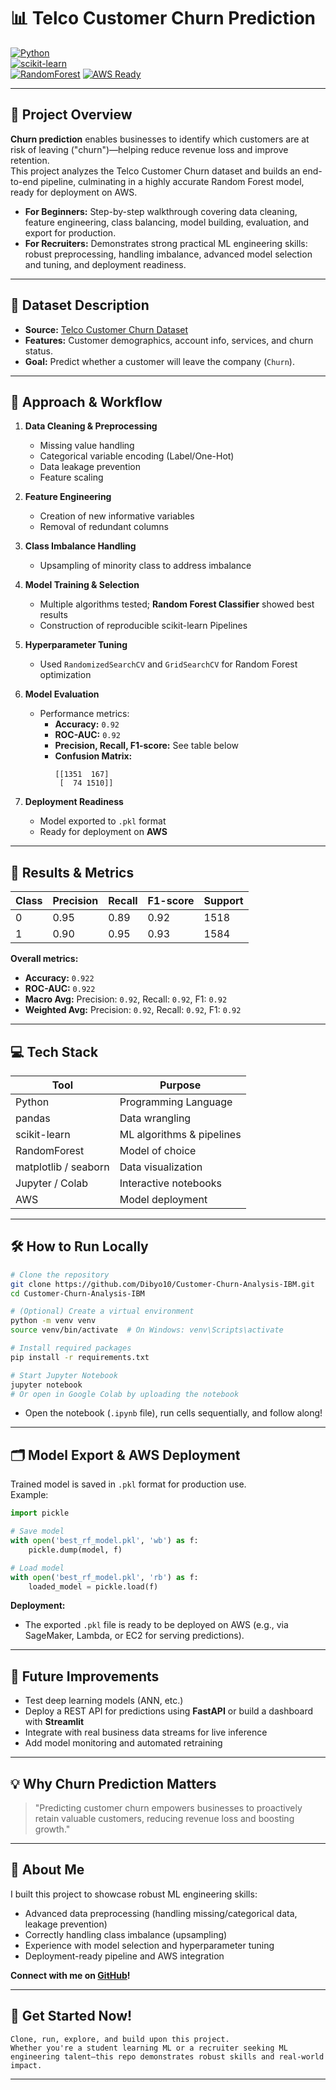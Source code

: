 # 📊 Telco Customer Churn Prediction  
[![Python](https://img.shields.io/badge/Python-3.8+-blue.svg)](https://www.python.org/)  
[![scikit-learn](https://img.shields.io/badge/scikit--learn-ML-yellow.svg)](https://scikit-learn.org/)  
[![RandomForest](https://img.shields.io/badge/RandomForest-ML-green.svg)](https://scikit-learn.org/stable/modules/generated/sklearn.ensemble.RandomForestClassifier.html)
[![AWS Ready](https://img.shields.io/badge/AWS-Deployment%20Ready-orange.svg)](https://aws.amazon.com/)

---

## 🚀 Project Overview

**Churn prediction** enables businesses to identify which customers are at risk of leaving ("churn")—helping reduce revenue loss and improve retention.  
This project analyzes the Telco Customer Churn dataset and builds an end-to-end pipeline, culminating in a highly accurate Random Forest model, ready for deployment on AWS.

- **For Beginners:** Step-by-step walkthrough covering data cleaning, feature engineering, class balancing, model building, evaluation, and export for production.
- **For Recruiters:** Demonstrates strong practical ML engineering skills: robust preprocessing, handling imbalance, advanced model selection and tuning, and deployment readiness.

---

## 📂 Dataset Description

- **Source:** [Telco Customer Churn Dataset](https://www.kaggle.com/blastchar/telco-customer-churn)
- **Features:** Customer demographics, account info, services, and churn status.
- **Goal:** Predict whether a customer will leave the company (`Churn`).

---

## 📝 Approach & Workflow

1. **Data Cleaning & Preprocessing**
   - Missing value handling  
   - Categorical variable encoding (Label/One-Hot)  
   - Data leakage prevention  
   - Feature scaling

2. **Feature Engineering**
   - Creation of new informative variables  
   - Removal of redundant columns

3. **Class Imbalance Handling**
   - Upsampling of minority class to address imbalance

4. **Model Training & Selection**
   - Multiple algorithms tested; **Random Forest Classifier** showed best results
   - Construction of reproducible scikit-learn Pipelines

5. **Hyperparameter Tuning**
   - Used `RandomizedSearchCV` and `GridSearchCV` for Random Forest optimization

6. **Model Evaluation**
   - Performance metrics:
     - **Accuracy:** `0.92`
     - **ROC-AUC:** `0.92`
     - **Precision, Recall, F1-score:** See table below
     - **Confusion Matrix:**  
       ```
       [[1351  167]
        [  74 1510]]
       ```

7. **Deployment Readiness**
   - Model exported to `.pkl` format  
   - Ready for deployment on **AWS**

---

## 🎯 Results & Metrics

| Class | Precision | Recall | F1-score | Support |
|-------|-----------|--------|----------|---------|
|   0   |   0.95    |  0.89  |   0.92   |  1518   |
|   1   |   0.90    |  0.95  |   0.93   |  1584   |

**Overall metrics:**  
- **Accuracy:** `0.922`  
- **ROC-AUC:** `0.922`  
- **Macro Avg:** Precision: `0.92`, Recall: `0.92`, F1: `0.92`  
- **Weighted Avg:** Precision: `0.92`, Recall: `0.92`, F1: `0.92`  

---

## 💻 Tech Stack

| Tool            | Purpose                       |
|-----------------|------------------------------|
| Python          | Programming Language          |
| pandas          | Data wrangling                |
| scikit-learn    | ML algorithms & pipelines     |
| RandomForest    | Model of choice               |
| matplotlib / seaborn | Data visualization     |
| Jupyter / Colab | Interactive notebooks         |
| AWS             | Model deployment              |

---

## 🛠️ How to Run Locally

```bash
# Clone the repository
git clone https://github.com/Dibyo10/Customer-Churn-Analysis-IBM.git
cd Customer-Churn-Analysis-IBM

# (Optional) Create a virtual environment
python -m venv venv
source venv/bin/activate  # On Windows: venv\Scripts\activate

# Install required packages
pip install -r requirements.txt

# Start Jupyter Notebook
jupyter notebook
# Or open in Google Colab by uploading the notebook
```

- Open the notebook (`.ipynb` file), run cells sequentially, and follow along!

---

## 🗂️ Model Export & AWS Deployment

Trained model is saved in `.pkl` format for production use.  
Example:

```python
import pickle

# Save model
with open('best_rf_model.pkl', 'wb') as f:
    pickle.dump(model, f)

# Load model
with open('best_rf_model.pkl', 'rb') as f:
    loaded_model = pickle.load(f)
```

**Deployment:**  
- The exported `.pkl` file is ready to be deployed on AWS (e.g., via SageMaker, Lambda, or EC2 for serving predictions).

---

## 🌱 Future Improvements

- Test deep learning models (ANN, etc.)
- Deploy a REST API for predictions using **FastAPI** or build a dashboard with **Streamlit**
- Integrate with real business data streams for live inference
- Add model monitoring and automated retraining

---

## 💡 Why Churn Prediction Matters

> "Predicting customer churn empowers businesses to proactively retain valuable customers, reducing revenue loss and boosting growth."

---

## 🙋 About Me

I built this project to showcase robust ML engineering skills:
- Advanced data preprocessing (handling missing/categorical data, leakage prevention)
- Correctly handling class imbalance (upsampling)
- Experience with model selection and hyperparameter tuning
- Deployment-ready pipeline and AWS integration

**Connect with me on [GitHub](https://github.com/Dibyo10)!**

---

## 🏁 Get Started Now!

```
Clone, run, explore, and build upon this project.  
Whether you're a student learning ML or a recruiter seeking ML engineering talent—this repo demonstrates robust skills and real-world impact.
```

---
